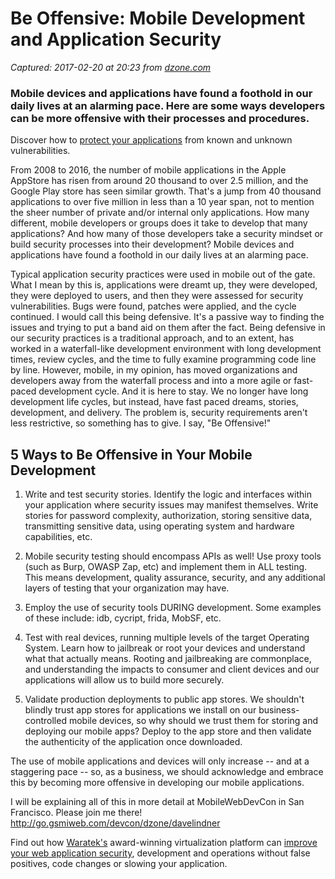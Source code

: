 # Be Offensive: Mobile Development and Application Security

_Captured: 2017-02-20 at 20:23 from [dzone.com](https://dzone.com/articles/be-offensive-mobile-development-and-application-se?edition=272881&utm_source=Daily%20Digest&utm_medium=email&utm_campaign=dd%202017-02-20)_

### Mobile devices and applications have found a foothold in our daily lives at an alarming pace. Here are some ways developers can be more offensive with their processes and procedures.

Discover how to [protect your applications](https://dzone.com/go?i=176121&u=http%3A%2F%2Fwww.waratek.com%2Fsolutions%2Fzero-day-defense%2F%3Futm_source%3DDZone%26utm_campaign%3Dba%26utm_medium%3Dprerolltextad%26utm_content%3Dzeroday) from known and unknown vulnerabilities.

From 2008 to 2016, the number of mobile applications in the Apple AppStore has risen from around 20 thousand to over 2.5 million, and the Google Play store has seen similar growth. That's a jump from 40 thousand applications to over five million in less than a 10 year span, not to mention the sheer number of private and/or internal only applications. How many different, mobile developers or groups does it take to develop that many applications? And how many of those developers take a security mindset or build security processes into their development? Mobile devices and applications have found a foothold in our daily lives at an alarming pace.

Typical application security practices were used in mobile out of the gate. What I mean by this is, applications were dreamt up, they were developed, they were deployed to users, and then they were assessed for security vulnerabilities. Bugs were found, patches were applied, and the cycle continued. I would call this being defensive. It's a passive way to finding the issues and trying to put a band aid on them after the fact. Being defensive in our security practices is a traditional approach, and to an extent, has worked in a waterfall-like development environment with long development times, review cycles, and the time to fully examine programming code line by line. However, mobile, in my opinion, has moved organizations and developers away from the waterfall process and into a more agile or fast-paced development cycle. And it is here to stay. We no longer have long development life cycles, but instead, have fast paced dreams, stories, development, and delivery. The problem is, security requirements aren't less restrictive, so something has to give. I say, "Be Offensive!"

## 5 Ways to Be Offensive in Your Mobile Development

  1. Write and test security stories. Identify the logic and interfaces within your application where security issues may manifest themselves. Write stories for password complexity, authorization, storing sensitive data, transmitting sensitive data, using operating system and hardware capabilities, etc. 

  2. Mobile security testing should encompass APIs as well! Use proxy tools (such as Burp, OWASP Zap, etc) and implement them in ALL testing. This means development, quality assurance, security, and any additional layers of testing that your organization may have.

  3. Employ the use of security tools DURING development. Some examples of these include: idb, cycript, frida, MobSF, etc.

  4. Test with real devices, running multiple levels of the target Operating System. Learn how to jailbreak or root your devices and understand what that actually means. Rooting and jailbreaking are commonplace, and understanding the impacts to consumer and client devices and our applications will allow us to build more securely. 

  5. Validate production deployments to public app stores. We shouldn't blindly trust app stores for applications we install on our business-controlled mobile devices, so why should we trust them for storing and deploying our mobile apps? Deploy to the app store and then validate the authenticity of the application once downloaded.

The use of mobile applications and devices will only increase -- and at a staggering pace -- so, as a business, we should acknowledge and embrace this by becoming more offensive in developing our mobile applications.

I will be explaining all of this in more detail at MobileWebDevCon in San Francisco. Please join me there! <http://go.gsmiweb.com/devcon/dzone/davelindner>

Find out how [Waratek's](https://dzone.com/go?i=176122&u=http%3A%2F%2Fwww.waratek.com%2Fsolutions%2Fapplication-protection%2F%3Futm_source%3DDZone%26utm_campaign%3Dba%26utm_medium%3Dpostrolltextad%26utm_content%3Dappprotect) award-winning virtualization platform can [improve your web application security](https://dzone.com/go?i=176122&u=http%3A%2F%2Fwww.waratek.com%2Fsolutions%2Fapplication-protection%2F%3Futm_source%3DDZone%26utm_campaign%3Dba%26utm_medium%3Dpostrolltextad%26utm_content%3Dappprotect), development and operations without false positives, code changes or slowing your application.
